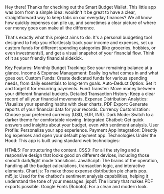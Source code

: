 Hey there! Thanks for checking out the Smart Budget Wallet. This little app was born from a simple idea: wouldn't it be great to have a clear, straightforward way to keep tabs on our everyday finances? We all know how quickly expenses can pile up, and sometimes a clear picture of where our money goes can make all the difference.

That's exactly what this project aims to do. It's a personal budgeting tool designed to help you effortlessly track your income and expenses, set up custom funds for different spending categories (like groceries, hobbies, or even investments!), and get a visual snapshot of your financial flow. Think of it as your friendly financial sidekick.

Key Features:
Monthly Budget Tracking: See your remaining balance at a glance.
Income & Expense Management: Easily log what comes in and what goes out.
Custom Funds: Create dedicated funds for various spending needs, from daily essentials to long-term goals.
Auto-Deduct Option: Set it and forget it for recurring payments.
Fund Transfer: Move money between your different financial buckets.
Detailed Transaction History: Keep a clear record of all your financial movements.
Expense Distribution Analytics: Visualize your spending habits with clear charts.
PDF Export: Generate reports of your financial data for your records.
Currency Customization: Choose your preferred currency (USD, EUR, INR).
Dark Mode: Switch to a darker theme for comfortable viewing.
Integrated Chatbot: Get quick answers and insights about your budget, even with sentiment analysis.
User Profile: Personalize your app experience.
Payment App Integration: Directly log expenses and open your default payment app.
Technologies Under the Hood:
This app is built using standard web technologies:

HTML5: For structuring the content.
CSS3: For all the styling and a responsive design that looks good on different devices, including those smooth dark/light mode transitions.
JavaScript: The brains of the operation, handling all the budget calculations, transaction logic, and interactive elements.
Chart.js: To make those expense distribution pie charts pop.
ml5.js: Used for the chatbot's sentiment analysis capabilities, helping it understand the tone of your messages.
jspdf: The library that makes PDF exports possible.
Google Fonts (Roboto): For a clean and modern look.
